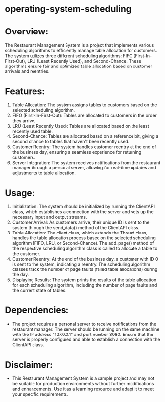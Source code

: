 # operating-system-scheduling

# Overview:
The Restaurant Management System is a project that implements various scheduling algorithms to efficiently manage table allocation for customers. The system utilizes three different scheduling algorithms: FIFO (First-In-First-Out), LRU (Least Recently Used), and Second-Chance. These algorithms ensure fair and optimized table allocation based on customer arrivals and reentries.

# Features:
1. Table Allocation: The system assigns tables to customers based on the selected scheduling algorithm.
2. FIFO (First-In-First-Out): Tables are allocated to customers in the order they arrive.
3. LRU (Least Recently Used): Tables are allocated based on the least recently used table.
4. Second-Chance: Tables are allocated based on a reference bit, giving a second chance to tables that haven't been recently used.
5. Customer Reentry: The system handles customer reentry at the end of the business day, ensuring a seamless experience for returning customers.
6. Server Integration: The system receives notifications from the restaurant manager through a personal server, allowing for real-time updates and adjustments to table allocation.

# Usage:
1. Initialization: The system should be initialized by running the ClientAPI class, which establishes a connection with the server and sets up the necessary input and output streams.
2. Customer Arrival: As customers arrive, their unique ID is sent to the system through the send_data() method of the ClientAPI class.
3. Table Allocation: The client class, which extends the Thread class, handles the table allocation process based on the selected scheduling algorithm (FIFO, LRU, or Second-Chance). The add_page() method of the respective scheduling algorithm class is called to allocate a table to the customer.
4. Customer Reentry: At the end of the business day, a customer with ID 0 is sent to the system, indicating a reentry. The scheduling algorithm classes track the number of page faults (failed table allocations) during the day.
5. Displaying Results: The system prints the results of the table allocation for each scheduling algorithm, including the number of page faults and the current state of tables.

# Dependencies:
- The project requires a personal server to receive notifications from the restaurant manager. The server should be running on the same machine with the IP address "127.0.0.1" and port number 8080. Ensure that the server is properly configured and able to establish a connection with the ClientAPI class.
  
# Disclaimer:
- This Restaurant Management System is a sample project and may not be suitable for production environments without further modifications and enhancements. Use it as a learning resource and adapt it to meet your specific requirements.
